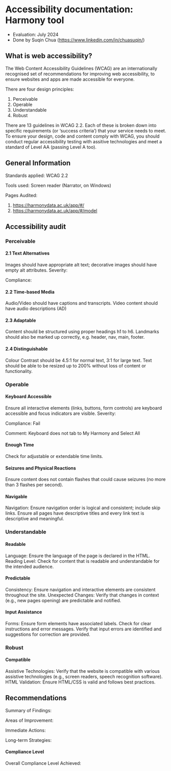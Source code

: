 # Accessibility documentation: Harmony tool
- Evaluation: July 2024
- Done by Suqin Chua (https://www.linkedin.com/in/chuasuqin/)

## What is web accessibility?
The Web Content Accessibility Guidelines (WCAG) are an internationally recognised set of recommendations for improving web accessibility, to ensure websites and apps are made accessible for everyone.

There are four design principles:
1. Perceivable
2. Operable
3. Understandable
4. Robust

There are 13 guidelines in WCAG 2.2. Each of these is broken down into specific requirements (or ‘success criteria’) that your service needs to meet. To ensure your design, code and content comply with WCAG, you should conduct regular accessibility testing with assitive technologies and meet a standard of Level AA (passing Level A too).

## General Information
Standards applied: WCAG 2.2

Tools used: Screen reader (Narrator, on Windows)

Pages Audited:
1. https://harmonydata.ac.uk/app/#/
2. https://harmonydata.ac.uk/app/#/model

## Accessibility audit
### Perceivable
#### 2.1 Text Alternatives
Images should have appropriate alt text; decorative images should have empty alt attributes.
Severity:

Compliance:

#### 2.2 Time-based Media
Audio/Video should have captions and transcripts. Video content should have audio descriptions (AD)
#### 2.3 Adaptable
Content should be structured using proper headings h1 to h6. Landmarks should also be marked up correctly, e.g. header, nav, main, footer.
#### 2.4 Distinguishable
Colour Contrast should be 4.5:1 for normal text, 3:1 for large text. Text should be able to be resized up to 200% without loss of content or functionality.

### Operable
#### Keyboard Accessible
Ensure all interactive elements (links, buttons, form controls) are keyboard accessible and focus indicators are visible.
Severity:

Compliance: Fail

Comment: Keyboard does not tab to My Harmony and Select All
#### Enough Time
Check for adjustable or extendable time limits.
#### Seizures and Physical Reactions
Ensure content does not contain flashes that could cause seizures (no more than 3 flashes per second).
#### Navigable
Navigation: Ensure navigation order is logical and consistent; include skip links. Ensure all pages have descriptive titles and every link text is descriptive and meaningful.

### Understandable
#### Readable
Language:
Ensure the language of the page is declared in the HTML.
Reading Level:
Check for content that is readable and understandable for the intended audience.
#### Predictable
Consistency:
Ensure navigation and interactive elements are consistent throughout the site.
Unexpected Changes:
Verify that changes in context (e.g., new pages opening) are predictable and notified.
#### Input Assistance
Forms:
Ensure form elements have associated labels.
Check for clear instructions and error messages.
Verify that input errors are identified and suggestions for correction are provided.
### Robust
#### Compatible
Assistive Technologies:
Verify that the website is compatible with various assistive technologies (e.g., screen readers, speech recognition software).
HTML Validation:
Ensure HTML/CSS is valid and follows best practices.

## Recommendations
Summary of Findings:

Areas of Improvement:

Immediate Actions:

Long-term Strategies:

#### Compliance Level
Overall Compliance Level Achieved:
